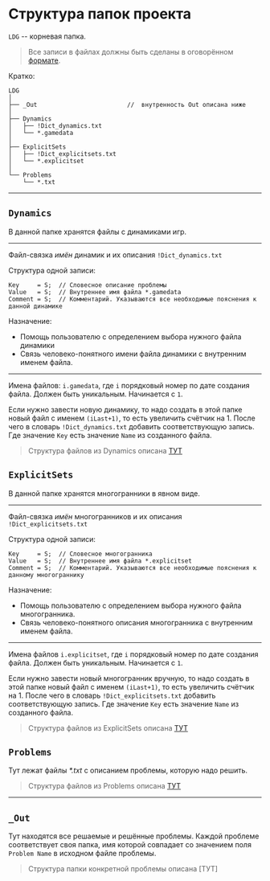 # Структура папок проекта

`LDG` -- корневая папка.


> Все записи в файлах должны быть сделаны в оговорённом [формате](DataFormat.md).

Кратко:

```
LDG 
│
├── _Out                         //  внутренность Out описана ниже
│
├── Dynamics
│   ├── !Dict_dynamics.txt
│   └── *.gamedata
│
├── ExplicitSets
│   ├── !Dict_explicitsets.txt
│   └── *.explicitset
│
└── Problems
    └── *.txt
```

---

## `Dynamics`

В данной папке хранятся файлы с динамиками игр.

---
Файл-связка _имён_ динамик и их описания `!Dict_dynamics.txt`

Структура одной записи:

```
Key     = S;  // Словесное описание проблемы
Value   = S;  // Внутреннее имя файла *.gamedata
Comment = S;  // Комментарий. Указываются все необходимые пояснения к данной динамике
```

Назначение:

* Помощь пользователю с определением выбора нужного файла динамики
* Связь человеко-понятного имени файла динамики с внутренним именем файла.

---
Имена файлов: `i.gamedata`, где `i` порядковый номер по дате создания файла. Должен быть уникальным. Начинается с `1`.

Если нужно завести новую динамику, то надо создать в этой папке новый файл с именем `(iLast+1)`, то есть увеличить счётчик на 1. После чего в словарь `!Dict_dynamics.txt` добавить соответствующую запись. Где значение `Key` есть значение `Name` из созданного файла.

> Структура файлов из Dynamics описана [ТУТ](IOFormat/Dynamics.md)

## `ExplicitSets`

В данной папке хранятся многогранники в явном виде.

---
Файл-связка _имён_ многогранников и их описания `!Dict_explicitsets.txt`

Структура одной записи:

```
Key     = S;  // Словесное многогранника
Value   = S;  // Внутреннее имя файла *.explicitset
Comment = S;  // Комментарий. Указываются все необходимые пояснения к данному многограннику
```

Назначение:

* Помощь пользователю с определением выбора нужного файла многогранника.
* Связь человеко-понятного описания многогранника с внутренним именем файла.

---
Имена файлов `i.explicitset`, где `i` порядковый номер по дате создания файла. Должен быть уникальным. Начинается с `1`.

Если нужно завести новый многогранник вручную, то надо создать в этой папке новый файл с именем
`(iLast+1)`, то есть увеличить счётчик на 1. После чего в словарь
`!Dict_explicitsets.txt` добавить соответствующую запись. Где значение
`Key` есть значение `Name` из созданного файла.

> Структура файлов из ExplicitSets описана [ТУТ](IOFormat/ExplicitSets.md)

## `Problems`

Тут лежат файлы _*.txt_ с описанием проблемы, которую надо решить.

> Структура файлов из Problems описана [ТУТ](IOFormat/Problems.md)

---

## `_Out`

Тут находятся все решаемые и решённые проблемы. Каждой проблеме соответствует своя папка, имя которой совпадает со значением поля `Problem Name` в исходном файле проблемы.

> Структура папки конкретной проблемы описана [ТУТ]

